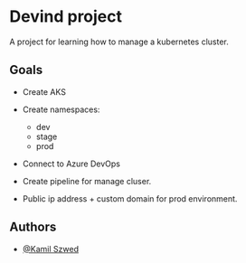 
# Devind project

A project for learning how to manage a kubernetes cluster.


## Goals

- Create AKS

- Create namespaces: 
  - dev
  - stage
  - prod

- Connect to Azure DevOps

- Create pipeline for manage cluser.

- Public ip address + custom domain for prod environment.

## Authors

- [@Kamil Szwed](https://www.github.com/ksz-priv)